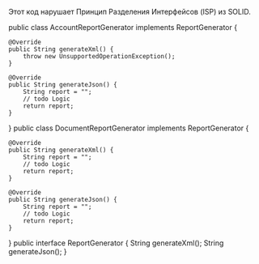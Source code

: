 Этот код нарушает Принцип Разделения Интерфейсов (ISP) из SOLID.

public class AccountReportGenerator implements ReportGenerator {

    @Override
    public String generateXml() {
        throw new UnsupportedOperationException();
    }

    @Override
    public String generateJson() {
        String report = "";
        // todo Logic
        return report;
    }
}
public class DocumentReportGenerator implements ReportGenerator {

    @Override
    public String generateXml() {
        String report = "";
        // todo Logic
        return report;
    }

    @Override
    public String generateJson() {
        String report = "";
        // todo Logic
        return report;
    }
}
public interface ReportGenerator {
    String generateXml();
    String generateJson();
}
